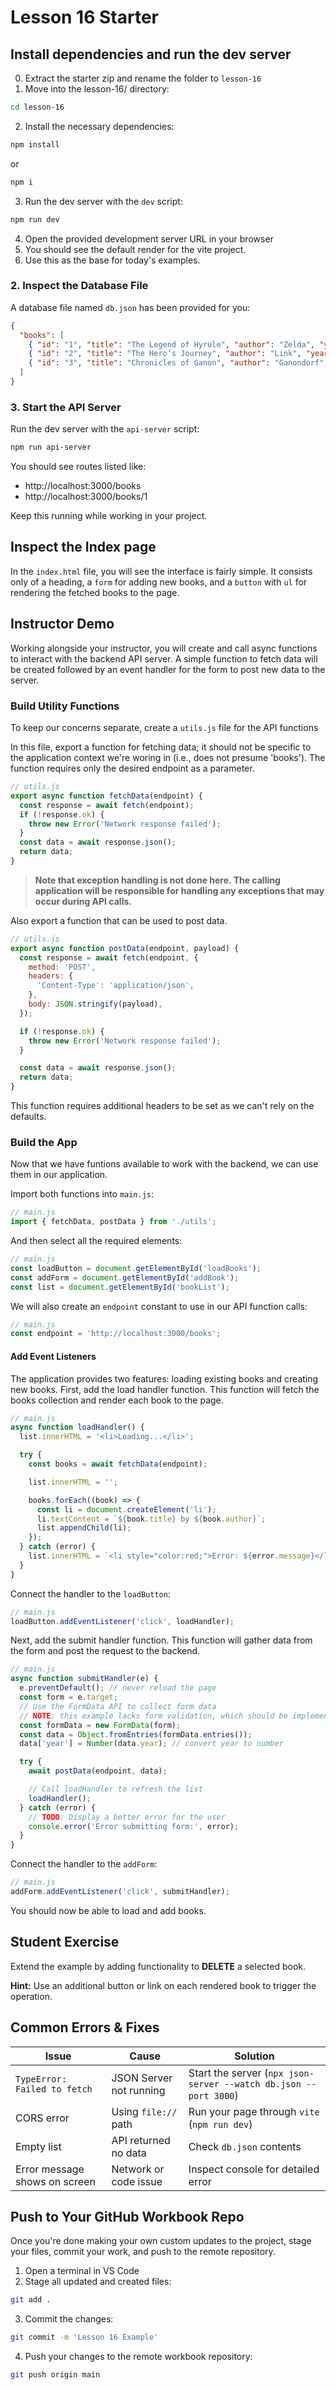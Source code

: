 # Lesson 16 Starter

## Install dependencies and run the dev server

0. Extract the starter zip and rename the folder to `lesson-16`
1. Move into the lesson-16/ directory:
```sh
cd lesson-16
```
2. Install the necessary dependencies:
```sh
npm install
```
or
```sh
npm i
```
3. Run the dev server with the `dev` script:
```sh
npm run dev
```
4. Open the provided development server URL in your browser
5. You should see the default render for the vite project.
6. Use this as the base for today's examples.

### 2. Inspect the Database File

A database file named `db.json` has been provided for you:

```json
{
  "books": [
    { "id": "1", "title": "The Legend of Hyrule", "author": "Zelda", "year": 2020, "genre": "Fantasy" },
    { "id": "2", "title": "The Hero’s Journey", "author": "Link", "year": 2022, "genre": "Adventure" },
    { "id": "3", "title": "Chronicles of Ganon", "author": "Ganondorf", "year": 2021, "genre": "Epic" }
  ]
}
```

### 3. Start the API Server

Run the dev server with the `api-server` script:

```sh
npm run api-server
```

You should see routes listed like:
- http://localhost:3000/books  
- http://localhost:3000/books/1  

Keep this running while working in your project.

## Inspect the Index page

In the `index.html` file, you will see the interface is fairly simple. It consists only of a heading, a `form` for adding new books, and a `button` with `ul` for rendering the fetched books to the page.

## Instructor Demo

Working alongside your instructor, you will create and call async functions to interact with the backend API server. A simple function to fetch data will be created followed by an event handler for the form to post new data to the server.

### Build Utility Functions

To keep our concerns separate, create a `utils.js` file for the API functions

In this file, export a function for fetching data; it should not be specific to the application context we're woring in (i.e., does not presume 'books'). The function requires only the desired endpoint as a parameter.

```js
// utils.js
export async function fetchData(endpoint) {
  const response = await fetch(endpoint);
  if (!response.ok) {
    throw new Error('Network response failed');
  }
  const data = await response.json();
  return data;
}
```

> **Note that exception handling is not done here. The calling application will be responsible for handling any exceptions that may occur during API calls.**

Also export a function that can be used to post data.

```js
// utils.js
export async function postData(endpoint, payload) {
  const response = await fetch(endpoint, {
    method: 'POST',
    headers: {
      'Content-Type': 'application/json',
    },
    body: JSON.stringify(payload),
  });

  if (!response.ok) {
    throw new Error('Network response failed');
  }

  const data = await response.json();
  return data;
}
```

This function requires additional headers to be set as we can't rely on the defaults.

### Build the App

Now that we have funtions available to work with the backend, we can use them in our application.

Import both functions into `main.js`:

```js
// main.js
import { fetchData, postData } from './utils';
```

And then select all the required elements:

```js
// main.js
const loadButton = document.getElementById('loadBooks');
const addForm = document.getElementById('addBook');
const list = document.getElementById('bookList');
```

We will also create an `endpoint` constant to use in our API function calls:
```js
// main.js
const endpoint = 'http://localhost:3000/books';
```

#### Add Event Listeners

The application provides two features: loading existing books and creating new books. First, add the load handler function. This function will fetch the books collection and render each book to the page.

```js
// main.js
async function loadHandler() {
  list.innerHTML = '<li>Loading...</li>';

  try {
    const books = await fetchData(endpoint);

    list.innerHTML = '';

    books.forEach((book) => {
      const li = document.createElement('li');
      li.textContent = `${book.title} by ${book.author}`;
      list.appendChild(li);
    });
  } catch (error) {
    list.innerHTML = `<li style="color:red;">Error: ${error.message}</li>`;
  }
}
```

Connect the handler to the `loadButton`:

```js
// main.js
loadButton.addEventListener('click', loadHandler);
```

Next, add the submit handler function. This function will gather data from the form and post the request to the backend.

```js
// main.js
async function submitHandler(e) {
  e.preventDefault(); // never reload the page
  const form = e.target;
  // Use the FormData API to collect form data
  // NOTE: this example lacks form validation, which should be implemented
  const formData = new FormData(form);
  const data = Object.fromEntries(formData.entries());
  data['year'] = Number(data.year); // convert year to number

  try {
    await postData(endpoint, data);

    // Call loadHandler to refresh the list
    loadHandler();
  } catch (error) {
    // TODO: Display a better error for the user
    console.error('Error submitting form:', error);
  }
}
```

Connect the handler to the `addForm`:

```js
// main.js
addForm.addEventListener('click', submitHandler);
```

You should now be able to load and add books.

## Student Exercise

Extend the example by adding functionality to **DELETE** a selected book.

**Hint:** Use an additional button or link on each rendered book to trigger the operation.

## Common Errors & Fixes

| Issue | Cause | Solution |
|-------|--------|-----------|
| `TypeError: Failed to fetch` | JSON Server not running | Start the server (`npx json-server --watch db.json --port 3000`) |
| CORS error | Using `file://` path | Run your page through `vite` (`npm run dev`) |
| Empty list | API returned no data | Check `db.json` contents |
| Error message shows on screen | Network or code issue | Inspect console for detailed error |

## Push to Your GitHub Workbook Repo

Once you're done making your own custom updates to the project, stage your files, commit your work, and push to the remote repository.

1. Open a terminal in VS Code
2. Stage all updated and created files:
```sh
git add .
```
3. Commit the changes:
```sh
git commit -m 'Lesson 16 Example'
```
4. Push your changes to the remote workbook repository: 
```sh
git push origin main
```